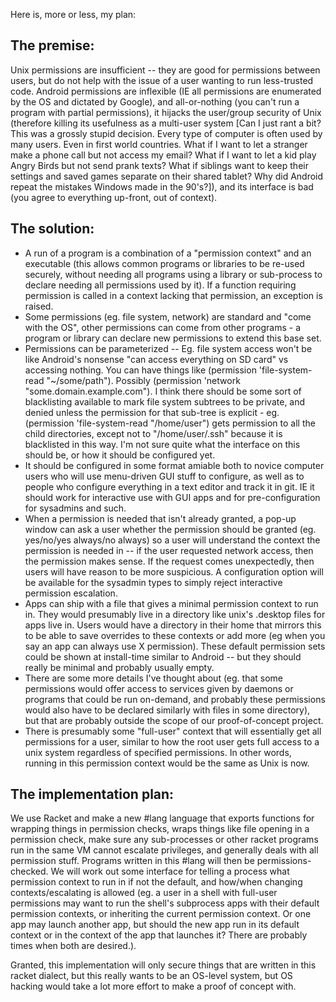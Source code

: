 Here is, more or less, my plan:

The premise:
------------

Unix permissions are insufficient -- they are good for permissions between
users, but do not help with the issue of a user wanting to run less-trusted
code.  Android permissions are inflexible (IE all permissions are enumerated by
the OS and dictated by Google), and all-or-nothing (you can't run a program
with partial permissions), it hijacks the user/group security of Unix
(therefore killing its usefulness as a multi-user system [Can I just rant a
bit?  This was a grossly stupid decision.  Every type of computer is often used
by many users.  Even in first world countries.  What if I want to let a
stranger make a phone call but not access my email?  What if I want to let a
kid play Angry Birds but not send prank texts?  What if siblings want to keep
their settings and saved games separate on their shared tablet?  Why did
Android repeat the mistakes Windows made in the 90's?]), and its interface is
bad (you agree to everything up-front, out of context).

The solution:
-------------

- A run of a program is a combination of a "permission context" and an
  executable (this allows common programs or libraries to be re-used securely,
  without needing all programs using a library or sub-process to declare
  needing all permissions used by it).  If a function requiring permission is
  called in a context lacking that permission, an exception is raised.
- Some permissions (eg. file system, network) are standard and "come with the
  OS", other permissions can come from other programs - a program or library
  can declare new permissions to extend this base set.
- Permissions can be parameterized -- Eg. file system access won't be like
  Android's nonsense "can access everything on SD card" vs accessing nothing.
  You can have things like (permission 'file-system-read "~/some/path").
  Possibly (permission 'network "some.domain.example.com").  I think there
  should be some sort of blacklisting available to mark file system subtrees to
  be private, and denied unless the permission for that sub-tree is explicit -
  eg. (permission 'file-system-read "/home/user") gets permission to all the
  child directories, except not to "/home/user/.ssh" because it is blacklisted
  in this way.  I'm not sure quite what the interface on this should be, or how
  it should be configured yet.
- It should be configured in some format amiable both to novice computer users
  who will use menu-driven GUI stuff to configure, as well as to people who
  configure everything in a text editor and track it in git.  IE it should work
  for interactive use with GUI apps and for pre-configuration for sysadmins and
  such.
- When a permission is needed that isn't already granted, a pop-up window can
  ask a user whether the permission should be granted (eg. yes/no/yes always/no
  always) so a user will understand the context the permission is needed in --
  if the user requested network access, then the permission makes sense.  If
  the request comes unexpectedly, then users will have reason to be more
  suspicious.  A configuration option will be available for the sysadmin types
  to simply reject interactive permission escalation.
- Apps can ship with a file that gives a minimal permission context to run in.
  They would presumably live in a directory like unix's .desktop files for apps
  live in.  Users would have a directory in their home that mirrors this to be
  able to save overrides to these contexts or add more (eg when you say an app
  can always use X permission).  These default permission sets could be shown
  at install-time similar to Android -- but they should really be minimal and
  probably usually empty.
- There are some more details I've thought about (eg. that some permissions
  would offer access to services given by daemons or programs that could be run
  on-demand, and probably these permissions would also have to be declared
  similarly with files in some directory), but that are probably outside the
  scope of our proof-of-concept project.
- There is presumably some "full-user" context that will essentially get all
  permissions for a user, similar to how the root user gets full access to a
  unix system regardless of specified permissions.  In other words, running in
  this permission context would be the same as Unix is now.

The implementation plan:
------------------------

We use Racket and make a new #lang language that exports functions for wrapping
things in permission checks, wraps things like file opening in a permission
check, make sure any sub-processes or other racket programs run in the same VM
cannot escalate privileges, and generally deals with all permission stuff.
Programs written in this #lang will then be permissions-checked.  We will work
out some interface for telling a process what permission context to run in if
not the default, and how/when changing contexts/escalating is allowed (eg. a
user in a shell with full-user permissions may want to run the shell's
subprocess apps with their default permission contexts, or inheriting the
current permission context.  Or one app may launch another app, but should the
new app run in its default context or in the context of the app that launches
it?  There are probably times when both are desired.).

Granted, this implementation will only secure things that are written in this
racket dialect, but this really wants to be an OS-level system, but OS hacking
would take a lot more effort to make a proof of concept with.

